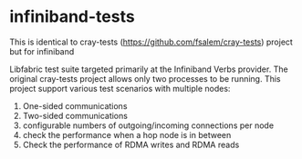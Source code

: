 # infiniband-tests
This is identical to cray-tests (https://github.com/fsalem/cray-tests) project but for infiniband

Libfabric test suite targeted primarily at the Infiniband Verbs provider. The original cray-tests project allows only two processes to be running. This project support various test scenarios with multiple nodes:

1. One-sided communications
2. Two-sided communications
3. configurable numbers of outgoing/incoming connections per node
4. check the performance when a hop node is in between
5. Check the performance of RDMA writes and RDMA reads

